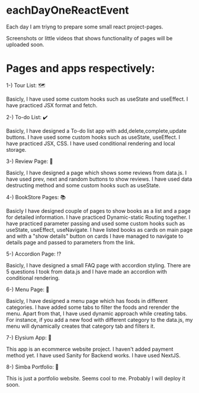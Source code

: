 # eachDayOneReactEvent
Each day I am triyng to prepare some small react project-pages.

Screenshots or little videos that shows functionality of pages will be uploaded soon.

# Pages and apps respectively:
1-) Tour List: :world_map:

Basicly, I have used some custom hooks such as useState and useEffect. I have practiced JSX format and fetch.

2-) To-do List: :heavy_check_mark:

Basicly, I have designed a To-do list app with add,delete,complete,update buttons. I have used some custom hooks such as useState, useEffect.
I have practiced JSX, CSS. I have used conditional rendering and local storage.

3-) Review Page: :memo:

Basicly, I have designed a page which shows some reviews from data.js. I have used prev, next and random buttons to show reviews. 
I have used data destructing method and some custom hooks such as useState.

4-) BookStore Pages: :books:

Basicly I have designed couple of pages to show books as a list and a page for detailed information. I have practiced Dynamic-static Routing together.
I have practiced parameter passing and used some custom hooks such as useState, useEffect, useNavigate. I have listed books as cards on main page
and with a "show details" button on cards I have managed to navigate to details page and passed to parameters from the link.

5-) Accordion Page: :interrobang:

Basicly, I have designed a small FAQ page with accordion styling. There are 5 questions I took from data.js and I have made an accordion with conditional rendering.

6-) Menu Page:	:pizza:

Basicly, I have designed a menu page which has foods in different categories. I have added some tabs to filter the foods and rerender the menu. Apart from that, I have used dynamic approach while creating tabs. For instance, if you add a new food with different category to the data.js, my menu will dynamically creates that category tab and filters it.

7-) Elysium App: :shopping_cart:

This app is an ecommerce website project. I haven't added payment method yet. I have used Sanity for Backend works. I have used NextJS.

8-) Simba Portfolio: :bearded_person:

This is just a portfolio website. Seems cool to me. Probably I will deploy it soon.
